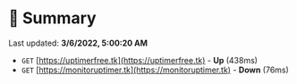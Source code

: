 # 📖 Summary
Last updated: **3/6/2022, 5:00:20 AM**

- `GET` [https://uptimerfree.tk](https://uptimerfree.tk) - **Up** (438ms)
- `GET` [https://monitoruptimer.tk](https://monitoruptimer.tk) - **Down** (76ms)
